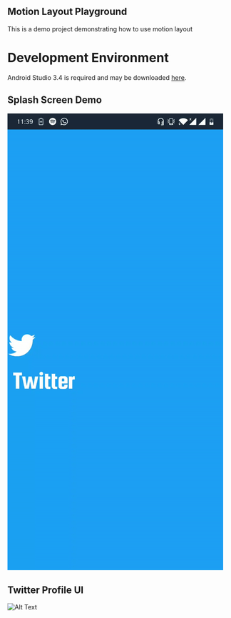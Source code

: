Motion Layout Playground
-----------------------------
This is a demo project demonstrating how to use motion layout


# Development Environment
Android Studio 3.4 is required and may be downloaded
[here](https://developer.android.com/studio/archive).

## Splash Screen Demo

![Alt Text](art/SplashScreen.gif)

## Twitter Profile UI

![Alt Text](art/MotionLayout.gif)
